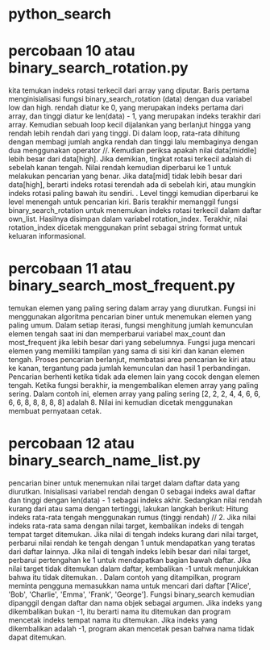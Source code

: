 # python_search
# percobaan 10 atau binary_search_rotation.py
kita temukan indeks rotasi terkecil dari array yang  diputar. Baris pertama menginisialisasi fungsi binary_search_rotation (data) dengan dua variabel low dan high. rendah diatur ke  0, yang merupakan indeks pertama dari array, dan tinggi diatur ke  len(data) - 1, yang merupakan indeks terakhir dari array. Kemudian sebuah loop kecil dijalankan yang berlanjut hingga yang rendah lebih rendah dari yang tinggi. Di dalam loop, rata-rata dihitung  dengan membagi jumlah angka rendah dan tinggi lalu membaginya dengan dua menggunakan operator //. Kemudian periksa apakah nilai data[middle] lebih besar dari data[high]. Jika demikian, tingkat rotasi terkecil adalah di sebelah kanan tengah. Nilai rendah kemudian diperbarui ke 1 untuk melakukan pencarian yang benar. Jika  data[mid] tidak lebih besar dari data[high],  berarti indeks rotasi terendah ada di sebelah kiri, atau mungkin  indeks rotasi paling bawah itu sendiri. . Level tinggi kemudian diperbarui ke level menengah untuk pencarian kiri. Baris terakhir memanggil fungsi binary_search_rotation  untuk menemukan indeks rotasi terkecil dalam daftar own_list. Hasilnya disimpan dalam variabel rotation_index. Terakhir, nilai rotation_index dicetak menggunakan print sebagai string format  untuk keluaran informasional.
# percobaan 11 atau binary_search_most_frequent.py
temukan elemen yang paling sering  dalam  array yang diurutkan. Fungsi ini menggunakan algoritma pencarian biner untuk menemukan elemen yang paling umum. Dalam setiap iterasi, fungsi menghitung jumlah kemunculan elemen tengah saat ini dan memperbarui variabel max_count dan most_frequent jika  lebih besar dari yang sebelumnya. Fungsi juga mencari elemen yang memiliki tampilan yang sama di sisi kiri dan kanan elemen tengah. Proses pencarian berlanjut, membatasi area pencarian ke kiri atau ke kanan, tergantung pada  jumlah kemunculan dan hasil 1 perbandingan. Pencarian berhenti ketika tidak ada elemen lain yang cocok dengan elemen tengah. Ketika fungsi berakhir, ia mengembalikan elemen array yang paling sering. Dalam contoh ini, elemen array yang paling sering  [2, 2, 2, 4, 4, 6, 6, 6, 6, 8, 8, 8, 8, 8] adalah 8. Nilai ini kemudian dicetak menggunakan membuat pernyataan cetak.
# percobaan 12 atau binary_search_name_list.py
pencarian biner untuk menemukan nilai target dalam  daftar data yang diurutkan. Inisialisasi variabel rendah dengan  0 sebagai indeks awal daftar dan tinggi dengan  len(data) - 1 sebagai indeks akhir. Sedangkan nilai rendah kurang dari atau sama dengan tertinggi, lakukan langkah berikut: Hitung indeks rata-rata tengah  menggunakan rumus (tinggi rendah) // 2. Jika nilai  indeks rata-rata sama dengan nilai target, kembalikan  indeks di tengah tempat target ditemukan. Jika nilai di tengah indeks kurang dari nilai target, perbarui nilai rendah ke tengah dengan 1 untuk mendapatkan yang teratas dari daftar lainnya. Jika nilai di tengah indeks  lebih besar dari nilai target, perbarui pertengahan ke 1 untuk mendapatkan bagian bawah  daftar. Jika nilai target tidak ditemukan dalam daftar, kembalikan -1 untuk menunjukkan bahwa itu tidak ditemukan. . Dalam contoh yang ditampilkan, program meminta pengguna memasukkan nama untuk mencari dari daftar ['Alice', 'Bob', 'Charlie', 'Emma', 'Frank', 'George']. Fungsi binary_search kemudian dipanggil dengan daftar dan nama objek sebagai argumen. Jika indeks yang dikembalikan bukan -1, itu berarti nama itu ditemukan dan program mencetak indeks tempat nama itu ditemukan. Jika indeks yang dikembalikan adalah -1, program akan mencetak pesan  bahwa nama  tidak dapat ditemukan.
